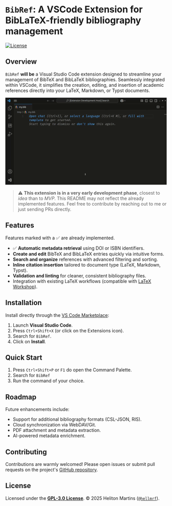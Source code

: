 # `BibRef`: A VSCode Extension for BibLaTeX-friendly bibliography management

<!-- [![VS Code Marketplace](https://img.shields.io/visual-studio-marketplace/v/hellmrf.bibref.svg?color=007ACC\&label=VS%20Code%20Marketplace\&logo=visual-studio-code)](https://marketplace.visualstudio.com/items?itemName=hellmrf.bibref) -->
[![License](https://img.shields.io/badge/license-GPL--3.0-blue.svg)](./LICENSE.md)

## Overview

`BibRef` **will be** a Visual Studio Code extension designed to streamline your management of BibTeX and BibLaTeX bibliographies. Seamlessly integrated within VSCode, it simplifies the creation, editing, and insertion of academic references directly into your LaTeX, Markdown, or Typst documents.

![examples/demo_fetchDOI.gif](examples/demo_fetchDOI.gif)

> ⚠️ **This extension is in a very early development phase**, closest to _idea_ than to _MVP_. This README may not reflect the already implemented features. Feel free to contribute by reaching out to me or just sending PRs directly.

## Features

Features marked with a ✅ are already implemented.

* ✅ **Automatic metadata retrieval** using DOI or ISBN identifiers.
* **Create and edit** BibTeX and BibLaTeX entries quickly via intuitive forms.
* **Search and organize** references with advanced filtering and sorting.
* **Inline citation insertion** tailored to document type (LaTeX, Markdown, Typst).
* **Validation and linting** for cleaner, consistent bibliography files.
* Integration with existing LaTeX workflows (compatible with [LaTeX Workshop](https://github.com/James-Yu/LaTeX-Workshop)).

## Installation

Install directly through the [VS Code Marketplace](https://marketplace.visualstudio.com/items?itemName=coraldigital.bibref):

1. Launch **Visual Studio Code**.
2. Press `Ctrl+Shift+X` (or click on the Extensions icon).
3. Search for `BibRef`.
4. Click on **Install**.

## Quick Start

1. Press `Ctrl+Shift+P` or `F1` do open the Command Palette.
2. Search for `BibRef`
3. Run the command of your choice.
<!-- * **Open** or **create** a BibTeX file (`.bib`) in your project.
* Use the sidebar panel to manage and search entries.
* Insert citations quickly by using the command palette (`Ctrl+Shift+P`) and typing `bibref: Insert Citation`. -->

<!-- TODO: Detailed usage instructions will be added as features are implemented. -->

## Roadmap

Future enhancements include:

* Support for additional bibliography formats (CSL-JSON, RIS).
* Cloud synchronization via WebDAV/Git.
* PDF attachment and metadata extraction.
* AI-powered metadata enrichment.

## Contributing

Contributions are warmly welcomed! Please open issues or submit pull requests on the project's [GitHub repository](https://github.com/hellmrf/vscode-bibref).

## License

Licensed under the **[GPL-3.0 License](./LICENSE.md)**.
© 2025 Heliton Martins ([`@hellmrf`](https://github.com/hellmrf)).

